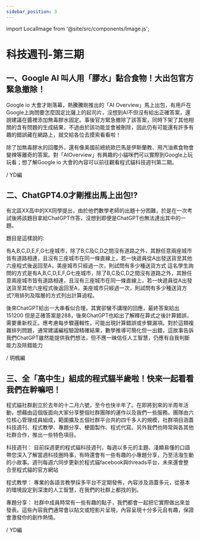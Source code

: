 ```yaml
---
sidebar_position: 3
---
```


import LocalImage from '@site/src/components/Image.js';

# 科技週刊-第三期

## 一、Google AI 叫人用「膠水」黏合食物！大出包官方緊急撤除！

Google io 大會才剛落幕，熱騰騰剛推出的「AI Overview」馬上出包，有用戶在Google上詢問要怎麼固定比薩上的起司片，沒想到AI不但沒有給出正確答案，還說建議在醬裡添加無毒膠水固定。事後官方緊急撤除了該答案，同時下架了其他相關的含有問題的生成結果，不過由於該功能並會被刪除，因此仍有可能還有許多有趣的錯誤藏在網路上，就交給各位去摸索看看啦！

除了加無毒膠水的回覆外，還有像美國前總統歐巴馬是伊斯蘭教、用汽油煮食物會變辣等離奇的答案。對「AIOverview」有興趣的小貓咪們可以實際到Google上玩玩看；想了解Google io 大會的內容可以前往觀看程式貓科技週刊第二期。

<LocalImage path="/technews/3/1.png" alt="圖片" />

/ YD編

## 二、ChatGPT4.0才剛推出馬上出包!?

有北區XX高中的XX同學提出，由於他們數學老師的出題十分困難，於是在一次考試後將該題目拿給ChatGPT作答，沒想到即便是ChatGPT也無法達出其中的一題。

題目是這樣說的:

有A,B,C,D,E,F,G七座城市，除了B,C及C,D之間沒有道路之外，其餘任意兩座城市皆有道路相連，且沒有三座城市在同一條直線上，若一快遞員從A出發送貨至其他六座程式後返回至A，美座城市只經過一次，則試問有多少種送貨方式
這名學生詢問的方式是有A,B,C,D,E,F,G七座城市，除了B,C及C,D之間沒有道路之外，其餘任意兩座城市皆有道路相連，且沒有三座城市在同一條直線上，若一快遞員從A出發送貨至其他六座程式後返回至A，美座城市只經過一次，則試問有多少種送貨方式?用排列及階層的方式列出計算過程。

後來ChatGPT給出一大串看似合理，其實卻蠻不講理的回應，最終答案給出151200
但是正確答案是288，後來ChatGPT也給出了解釋在算式之後計算錯誤，需要重新校正。應考慮每步驟邏輯性，可能出現計算錯誤或步驟漏項。對於這類複雜排列問題，通常建議編程驗證精確結果，數學推導可簡化但一出錯，這故事告訴我們ChatGPT雖然能提供我們想法，但不應一昧信任人工智慧，仍應有自我判斷能力及除錯能力

/ 玥楓編

## 三、全「高中生」組成的程式貓半歲啦！快來一起看看我們在幹嘛吧！

程式貓社群創立於去年的十二月六號，至今也快半年了。在即將到來的半周年活動，想藉由這個版面向大家分享整個社群團隊的運作以及我們一些服務。團隊由六位核心管理成員組成，範圍擴及五個社群平台共約四千多人的規模，社群項目涵蓋科技週刊、程式教學、專題分享、梗圖製作、程式代寫。另外我們也時常與各其他社群合作，推出一些特色項目。

科技週刊：
目前採週更的程式貓科技週刊，每週以多元的主題、淺顯易懂的口語帶您深入了解當週科技圈時事，有時還會有一些有趣的小專題分享，乃至活潑生動的小故事。週刊每週六同步更新於程式貓facebook與threads平台，未來還會整合至程式貓的官方網站

程式教學：
專業的各語言教學採多平台不定期發佈，內容涉及涵蓋多元，從基本的環境設定到深澳的人工智慧，在我們的社群上都找的到。

專題分享：
社群中成員時常有一些有趣的點子，我們都會一起把它實際做出來並發表。這些內容我們通常會以貼文或短影片呈現，內容呈現十分多元且有趣，保證會激發你的創作熱情。

<LocalImage path="/technews/3/2.png" alt="圖片" />

/ YD編
